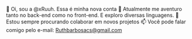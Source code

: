 👋 Oi, sou a @xRuuh. Essa é minha nova conta
🌱 Atualmente me aventuro tanto no back-end como no front-end. E exploro diversas linguagens.
💞️ Estou sempre procurando colaborar em novos projetos
📫 Você pode falar comigo pelo e-mail: Ruthbarbosacs@gmail.com
